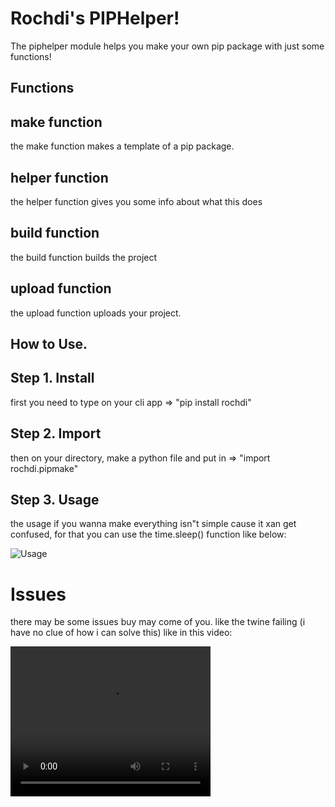 # Rochdi's PIPHelper!
The piphelper module helps you make your own pip package with just some functions!

## Functions

## make function

the make function makes a template of a pip package.

## helper function

the helper function gives you some info about what this does

## build function

the build function builds the project

## upload function

the upload function uploads your project.

## How to Use.

## Step 1. Install

first you need to type on your cli app => "pip install rochdi"

## Step 2. Import

then on your directory, make a python file and put in => "import rochdi.pipmake"

## Step 3. Usage

the usage if you wanna make everything isn"t simple cause it xan get confused, for that you can use the time.sleep() function like below:

![Usage](Usage.png "Usage")

# Issues

there may be some issues buy may come of you. like the twine failing (i have no clue of how i can solve this) like in this video:

<video width="320" height="240" controls>
  <source src="Usage.mp4" type="video/mp4">
</video>